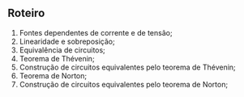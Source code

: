## Roteiro

1. Fontes dependentes de corrente e de tensão;
2. Linearidade e sobreposição;
3. Equivalência de circuitos;
4. Teorema de Thévenin;
5. Construção de circuitos equivalentes pelo teorema de Thévenin;
6. Teorema de Norton;
7. Construção de circuitos equivalentes pelo teorema de Norton;
